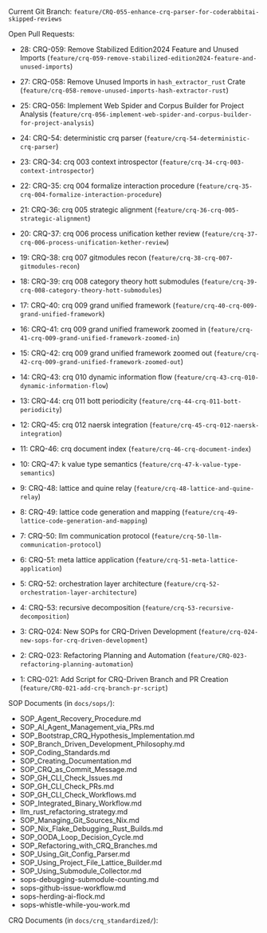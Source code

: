 Current Git Branch: `feature/CRQ-055-enhance-crq-parser-for-coderabbitai-skipped-reviews`

Open Pull Requests:
*   28: CRQ-059: Remove Stabilized Edition2024 Feature and Unused Imports (`feature/crq-059-remove-stabilized-edition2024-feature-and-unused-imports`)
*   27: CRQ-058: Remove Unused Imports in `hash_extractor_rust` Crate (`feature/crq-058-remove-unused-imports-hash-extractor-rust`)

*   25: CRQ-056: Implement Web Spider and Corpus Builder for Project Analysis (`feature/crq-056-implement-web-spider-and-corpus-builder-for-project-analysis`)
*   24: CRQ-54: deterministic crq parser (`feature/crq-54-deterministic-crq-parser`)
*   23: CRQ-34: crq 003 context introspector (`feature/crq-34-crq-003-context-introspector`)
*   22: CRQ-35: crq 004 formalize interaction procedure (`feature/crq-35-crq-004-formalize-interaction-procedure`)
*   21: CRQ-36: crq 005 strategic alignment (`feature/crq-36-crq-005-strategic-alignment`)
*   20: CRQ-37: crq 006 process unification kether review (`feature/crq-37-crq-006-process-unification-kether-review`)
*   19: CRQ-38: crq 007 gitmodules recon (`feature/crq-38-crq-007-gitmodules-recon`)
*   18: CRQ-39: crq 008 category theory hott submodules (`feature/crq-39-crq-008-category-theory-hott-submodules`)
*   17: CRQ-40: crq 009 grand unified framework (`feature/crq-40-crq-009-grand-unified-framework`)
*   16: CRQ-41: crq 009 grand unified framework zoomed in (`feature/crq-41-crq-009-grand-unified-framework-zoomed-in`)
*   15: CRQ-42: crq 009 grand unified framework zoomed out (`feature/crq-42-crq-009-grand-unified-framework-zoomed-out`)
*   14: CRQ-43: crq 010 dynamic information flow (`feature/crq-43-crq-010-dynamic-information-flow`)
*   13: CRQ-44: crq 011 bott periodicity (`feature/crq-44-crq-011-bott-periodicity`)
*   12: CRQ-45: crq 012 naersk integration (`feature/crq-45-crq-012-naersk-integration`)
*   11: CRQ-46: crq document index (`feature/crq-46-crq-document-index`)
*   10: CRQ-47: k value type semantics (`feature/crq-47-k-value-type-semantics`)
*   9: CRQ-48: lattice and quine relay (`feature/crq-48-lattice-and-quine-relay`)
*   8: CRQ-49: lattice code generation and mapping (`feature/crq-49-lattice-code-generation-and-mapping`)
*   7: CRQ-50: llm communication protocol (`feature/crq-50-llm-communication-protocol`)
*   6: CRQ-51: meta lattice application (`feature/crq-51-meta-lattice-application`)
*   5: CRQ-52: orchestration layer architecture (`feature/crq-52-orchestration-layer-architecture`)
*   4: CRQ-53: recursive decomposition (`feature/crq-53-recursive-decomposition`)
*   3: CRQ-024: New SOPs for CRQ-Driven Development (`feature/crq-024-new-sops-for-crq-driven-development`)
*   2: CRQ-023: Refactoring Planning and Automation (`feature/CRQ-023-refactoring-planning-automation`)
*   1: CRQ-021: Add Script for CRQ-Driven Branch and PR Creation (`feature/CRQ-021-add-crq-branch-pr-script`)

SOP Documents (in `docs/sops/`):
*   SOP_Agent_Recovery_Procedure.md
*   SOP_AI_Agent_Management_via_PRs.md
*   SOP_Bootstrap_CRQ_Hypothesis_Implementation.md
*   SOP_Branch_Driven_Development_Philosophy.md
*   SOP_Coding_Standards.md
*   SOP_Creating_Documentation.md
*   SOP_CRQ_as_Commit_Message.md
*   SOP_GH_CLI_Check_Issues.md
*   SOP_GH_CLI_Check_PRs.md
*   SOP_GH_CLI_Check_Workflows.md
*   SOP_Integrated_Binary_Workflow.md
*   llm_rust_refactoring_strategy.md
*   SOP_Managing_Git_Sources_Nix.md
*   SOP_Nix_Flake_Debugging_Rust_Builds.md
*   SOP_OODA_Loop_Decision_Cycle.md
*   SOP_Refactoring_with_CRQ_Branches.md
*   SOP_Using_Git_Config_Parser.md
*   SOP_Using_Project_File_Lattice_Builder.md
*   SOP_Using_Submodule_Collector.md
*   sops-debugging-submodule-counting.md
*   sops-github-issue-workflow.md
*   sops-herding-ai-flock.md
*   sops-whistle-while-you-work.md

CRQ Documents (in `docs/crq_standardized/`):
